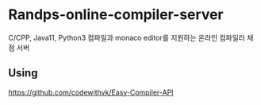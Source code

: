 # Randps-online-compiler-server
C/CPP, Java11, Python3 컴파일과 monaco editor를 지원하는 온라인 컴파일러 채점 서버

## Using
https://github.com/codewithvk/Easy-Compiler-API
